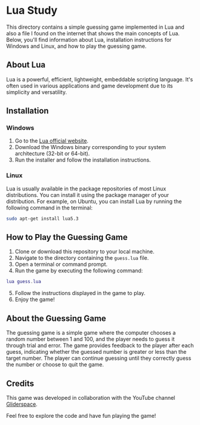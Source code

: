 # Lua Study

This directory contains a simple guessing game implemented in Lua and also a file I found on the internet that shows the main concepts of Lua. Below, you'll find information about Lua, installation instructions for Windows and Linux, and how to play the guessing game.

## About Lua
Lua is a powerful, efficient, lightweight, embeddable scripting language. It's often used in various applications and game development due to its simplicity and versatility.

## Installation

### Windows
1. Go to the [Lua official website](https://www.lua.org/download.html).
2. Download the Windows binary corresponding to your system architecture (32-bit or 64-bit).
3. Run the installer and follow the installation instructions.

### Linux
Lua is usually available in the package repositories of most Linux distributions. You can install it using the package manager of your distribution. For example, on Ubuntu, you can install Lua by running the following command in the terminal:

```bash
sudo apt-get install lua5.3
```

## How to Play the Guessing Game

1. Clone or download this repository to your local machine.
2. Navigate to the directory containing the `guess.lua` file.
3. Open a terminal or command prompt.
4. Run the game by executing the following command:

```lua
lua guess.lua
```

5. Follow the instructions displayed in the game to play.
6. Enjoy the game!

## About the Guessing Game

The guessing game is a simple game where the computer chooses a random number between 1 and 100, and the player needs to guess it through trial and error. The game provides feedback to the player after each guess, indicating whether the guessed number is greater or less than the target number. The player can continue guessing until they correctly guess the number or choose to quit the game.

## Credits
This game was developed in collaboration with the YouTube channel [Gliderspace](https://www.youtube.com/@gliderspace).

Feel free to explore the code and have fun playing the game!
